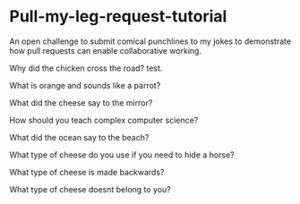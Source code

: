 # Pull-my-leg-request-tutorial
An open challenge to submit comical punchlines to my jokes to demonstrate how pull requests can enable collaborative working.

Why did the chicken cross the road?
test.

What is orange and sounds like a parrot?

What did the cheese say to the mirror?

How should you teach complex computer science?

What did the ocean say to the beach?

What type of cheese do you use if you need to hide a horse?

What type of cheese is made backwards?

What type of cheese doesnt belong to you?
